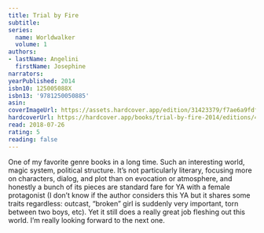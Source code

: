 ```yaml
---
title: Trial by Fire
subtitle:
series:
  name: Worldwalker
  volume: 1
authors:
- lastName: Angelini
  firstName: Josephine
narrators:
yearPublished: 2014
isbn10: 125005088X
isbn13: '9781250050885'
asin:
coverImageUrl: https://assets.hardcover.app/edition/31423379/f7ae6a9fdf4d55a5f675a07d9ca8c02bff868e3b.jpeg
hardcoverUrl: https://hardcover.app/books/trial-by-fire-2014/editions/4091747
read: 2018-07-26
rating: 5
reading: false
---
```

One of my favorite genre books in a long time. Such an interesting world, magic system, political structure. It’s not particularly literary, focusing more on characters, dialog, and plot than on evocation or atmosphere, and honestly a bunch of its pieces are standard fare for YA with a female protagonist (I don’t know if the author considers this YA but it shares some traits regardless: outcast, “broken” girl is suddenly very important, torn between two boys, etc). Yet it still does a really great job fleshing out this world. I’m really looking forward to the next one.
